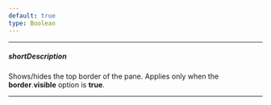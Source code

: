 ```yaml
---
default: true
type: Boolean
---
```

---
##### shortDescription
Shows/hides the top border of the pane. Applies only when the **border**.**visible** option is **true**.

---
